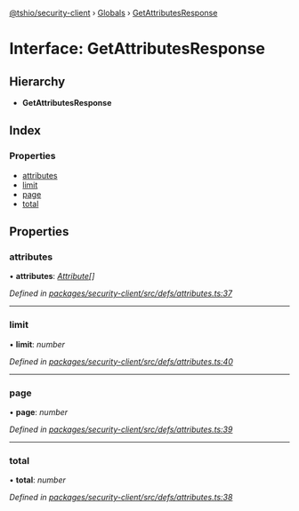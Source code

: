 [@tshio/security-client](../README.md) › [Globals](../globals.md) › [GetAttributesResponse](getattributesresponse.md)

# Interface: GetAttributesResponse

## Hierarchy

* **GetAttributesResponse**

## Index

### Properties

* [attributes](getattributesresponse.md#markdown-header-attributes)
* [limit](getattributesresponse.md#markdown-header-limit)
* [page](getattributesresponse.md#markdown-header-page)
* [total](getattributesresponse.md#markdown-header-total)

## Properties

###  attributes

• **attributes**: *[Attribute](attribute.md)[]*

*Defined in [packages/security-client/src/defs/attributes.ts:37](https://github.com/TheSoftwareHouse/rad-modules-tools/blob/22a789f/packages/security-client/src/defs/attributes.ts#L37)*

___

###  limit

• **limit**: *number*

*Defined in [packages/security-client/src/defs/attributes.ts:40](https://github.com/TheSoftwareHouse/rad-modules-tools/blob/22a789f/packages/security-client/src/defs/attributes.ts#L40)*

___

###  page

• **page**: *number*

*Defined in [packages/security-client/src/defs/attributes.ts:39](https://github.com/TheSoftwareHouse/rad-modules-tools/blob/22a789f/packages/security-client/src/defs/attributes.ts#L39)*

___

###  total

• **total**: *number*

*Defined in [packages/security-client/src/defs/attributes.ts:38](https://github.com/TheSoftwareHouse/rad-modules-tools/blob/22a789f/packages/security-client/src/defs/attributes.ts#L38)*
